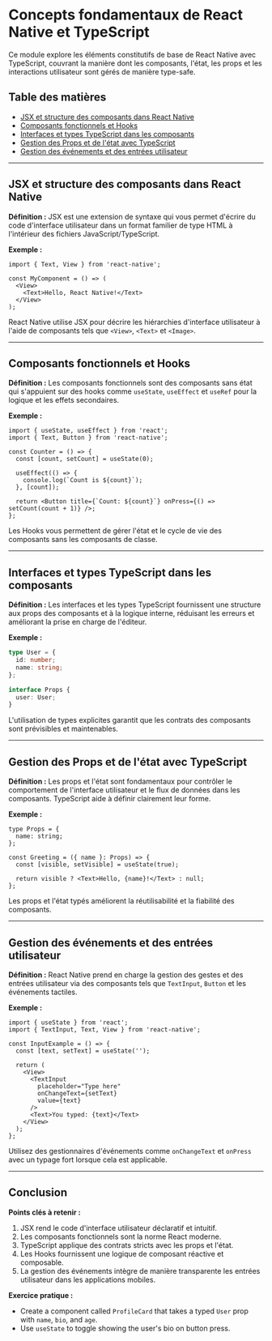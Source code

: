 
# Concepts fondamentaux de React Native et TypeScript

Ce module explore les éléments constitutifs de base de React Native avec TypeScript, couvrant la manière dont les composants, l'état, les props et les interactions utilisateur sont gérés de manière type-safe.

## Table des matières
- [JSX et structure des composants dans React Native](#jsx-et-structure-des-composants-dans-react-native)
- [Composants fonctionnels et Hooks](#composants-fonctionnels-et-hooks)
- [Interfaces et types TypeScript dans les composants](#interfaces-et-types-typescript-dans-les-composants)
- [Gestion des Props et de l'état avec TypeScript](#gestion-des-props-et-de-létat-avec-typescript)
- [Gestion des événements et des entrées utilisateur](#gestion-des-événements-et-des-entrées-utilisateur)

---

## JSX et structure des composants dans React Native

**Définition :**
JSX est une extension de syntaxe qui vous permet d'écrire du code d'interface utilisateur dans un format familier de type HTML à l'intérieur des fichiers JavaScript/TypeScript.

**Exemple :**

```tsx
import { Text, View } from 'react-native';

const MyComponent = () => (
  <View>
    <Text>Hello, React Native!</Text>
  </View>
);
```

React Native utilise JSX pour décrire les hiérarchies d'interface utilisateur à l'aide de composants tels que `<View>`, `<Text>` et `<Image>`.

---

## Composants fonctionnels et Hooks

**Définition :**
Les composants fonctionnels sont des composants sans état qui s'appuient sur des hooks comme `useState`, `useEffect` et `useRef` pour la logique et les effets secondaires.

**Exemple :**

```tsx
import { useState, useEffect } from 'react';
import { Text, Button } from 'react-native';

const Counter = () => {
  const [count, setCount] = useState(0);

  useEffect(() => {
    console.log(`Count is ${count}`);
  }, [count]);

  return <Button title={`Count: ${count}`} onPress={() => setCount(count + 1)} />;
};
```

Les Hooks vous permettent de gérer l'état et le cycle de vie des composants sans les composants de classe.

---

## Interfaces et types TypeScript dans les composants

**Définition :**
Les interfaces et les types TypeScript fournissent une structure aux props des composants et à la logique interne, réduisant les erreurs et améliorant la prise en charge de l'éditeur.

**Exemple :**

```ts
type User = {
  id: number;
  name: string;
};

interface Props {
  user: User;
}
```

L'utilisation de types explicites garantit que les contrats des composants sont prévisibles et maintenables.

---

## Gestion des Props et de l'état avec TypeScript

**Définition :**
Les props et l'état sont fondamentaux pour contrôler le comportement de l'interface utilisateur et le flux de données dans les composants. TypeScript aide à définir clairement leur forme.

**Exemple :**

```tsx
type Props = {
  name: string;
};

const Greeting = ({ name }: Props) => {
  const [visible, setVisible] = useState(true);

  return visible ? <Text>Hello, {name}!</Text> : null;
};
```

Les props et l'état typés améliorent la réutilisabilité et la fiabilité des composants.

---

## Gestion des événements et des entrées utilisateur

**Définition :**
React Native prend en charge la gestion des gestes et des entrées utilisateur via des composants tels que `TextInput`, `Button` et les événements tactiles.

**Exemple :**

```tsx
import { useState } from 'react';
import { TextInput, Text, View } from 'react-native';

const InputExample = () => {
  const [text, setText] = useState('');

  return (
    <View>
      <TextInput
        placeholder="Type here"
        onChangeText={setText}
        value={text}
      />
      <Text>You typed: {text}</Text>
    </View>
  );
};
```

Utilisez des gestionnaires d'événements comme `onChangeText` et `onPress` avec un typage fort lorsque cela est applicable.

---

## Conclusion

**Points clés à retenir :**
1. JSX rend le code d'interface utilisateur déclaratif et intuitif.
2. Les composants fonctionnels sont la norme React moderne.
3. TypeScript applique des contrats stricts avec les props et l'état.
4. Les Hooks fournissent une logique de composant réactive et composable.
5. La gestion des événements intègre de manière transparente les entrées utilisateur dans les applications mobiles.

**Exercice pratique :**
- Create a component called `ProfileCard` that takes a typed `User` prop with `name`, `bio`, and `age`.
- Use `useState` to toggle showing the user's bio on button press.
